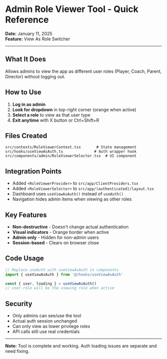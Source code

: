 # Admin Role Viewer Tool - Quick Reference
**Date:** January 11, 2025  
**Feature:** View As Role Switcher

---

## What It Does
Allows admins to view the app as different user roles (Player, Coach, Parent, Director) without logging out.

## How to Use
1. **Log in as admin**
2. **Look for dropdown** in top-right corner (orange when active)
3. **Select a role** to view as that user type
4. **Exit anytime** with X button or Ctrl+Shift+R

## Files Created
```
src/contexts/RoleViewerContext.tsx       # State management
src/hooks/useViewAsAuth.ts              # Auth wrapper hook
src/components/admin/RoleViewerSelector.tsx  # UI component
```

## Integration Points
- Added `<RoleViewerProvider>` to `src/app/ClientProviders.tsx`
- Added `<RoleViewerSelector>` to `src/app/(authenticated)/layout.tsx`
- Dashboard uses `useViewAsAuth()` instead of `useAuth()`
- Navigation hides admin items when viewing as other roles

## Key Features
- **Non-destructive** - Doesn't change actual authentication
- **Visual indicators** - Orange border when active
- **Admin only** - Hidden for non-admin users
- **Session-based** - Clears on browser close

## Code Usage
```typescript
// Replace useAuth with useViewAsAuth in components
import { useViewAsAuth } from '@/hooks/useViewAsAuth'

const { user, loading } = useViewAsAuth()
// user.role will be the viewing role when active
```

## Security
- Only admins can see/use the tool
- Actual auth session unchanged
- Can only view as lower privilege roles
- API calls still use real credentials

---

**Note:** Tool is complete and working. Auth loading issues are separate and need fixing.